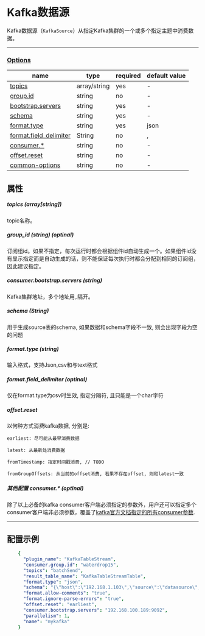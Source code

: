 # Kafka数据源

Kafka数据源（`KafkaSource`）从指定Kafka集群的一个或多个指定主题中消费数据。

------

### [Options]()

| name                       | type         | required | default value |
| -------------------------- | ------------ | -------- | ------------- |
| [topics]()                 | array/string | yes      | -             |
| [group.id]()               | string       | no       | -             |
| [bootstrap.servers]()      | string       | yes      | -             |
| [schema]()                 | string       | yes      | -             |
| [format.type]()            | string       | yes      | json          |
| [format.field_delimiter]() | String       | no       | ,             |
| [consumer.*]()             | string       | no       | -             |
| [offset.reset]()           | string       | no       | -             |
| [common-options]()         | string       | no       | -             |

## 属性

##### topics (array[string])

topic名称。

##### group_id (string) (optinal)

订阅组id。如果不指定，每次运行时都会根据组件id自动生成一个。如果组件id没有显示指定而是自动生成的话，则不能保证每次执行时都会分配到相同的订阅组，因此建议指定。

##### consumer.bootstrap.servers (string)

Kafka集群地址，多个地址用`,`隔开。

##### schema (String)

用于生成source表的schema, 如果数据和schema字段不一致, 则会出现字段为空的问题

##### format.type (string)

输入格式，支持Json,csv和与text格式

##### format.field_delimiter (optinal)

仅在format.type为csv时生效, 指定分隔符, 且只能是一个char字符

##### offset.reset

  以何种方式消费kafka数据, 分别是:

    earliest: 尽可能从最早消费数据
    
    latest: 从最新处消费数据
    
    fromTimestamp: 指定时间戳消费, // TODO
    
    fromGroupOffsets: 从当前的offset消费, 若果不存在offset, 则和latest一致
##### 其他配置 consumer.* (optinal)

除了以上必备的kafka consumer客户端必须指定的参数外，用户还可以指定多个consumer客户端非必须参数，覆盖了[kafka官方文档指定的所有consumer参数](http://kafka.apache.org/documentation.html#oldconsumerconfigs).

------

## 配置示例

```yaml
    {
      "plugin_name": "KafkaTableStream",
      "consumer.group.id": "waterdrop15",
      "topics": "batchSend",
      "result_table_name": "KafkaTableStreamTable",
      "format.type": "json",
      "schema": "{\"host\":\"192.168.1.103\",\"source\":\"datasource\",\"MetricsName\":\"cpu\",\"value\":\"49\",\"_time\":1626571020000}",
      "format.allow-comments": "true",
      "format.ignore-parse-errors": "true",
      "offset.reset": "earliest",
      "consumer.bootstrap.servers": "192.168.100.189:9092",
      "parallelism": 1,
      "name": "mykafka"
    }
```
